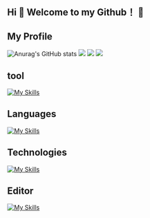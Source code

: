 ## Hi 👋 Welcome to my Github！ 👋

## My Profile

![Anurag's GitHub stats](https://github-readme-stats.vercel.app/api?username=Miii&show_icons=true&count_private=true)
![](http://github-profile-summary-cards.vercel.app/api/cards/repos-per-language?username=Miii)
![](http://github-profile-summary-cards.vercel.app/api/cards/most-commit-language?username=Miii)
![](https://github-readme-stats.vercel.app/api/top-langs/?username=Miii&layout=compact)

## tool

[![My Skills](https://skillicons.dev/icons?i=figma,ai,ps,xd)](https://skillicons.dev)

## Languages

[![My Skills](https://skillicons.dev/icons?i=html,css,scss,js,php)](https://skillicons.dev)

## Technologies

[![My Skills](https://skillicons.dev/icons?i=react,nextjs,wordpress,mysql)](https://skillicons.dev)

## Editor
[![My Skills](https://skillicons.dev/icons?i=vscode)](https://skillicons.dev)

